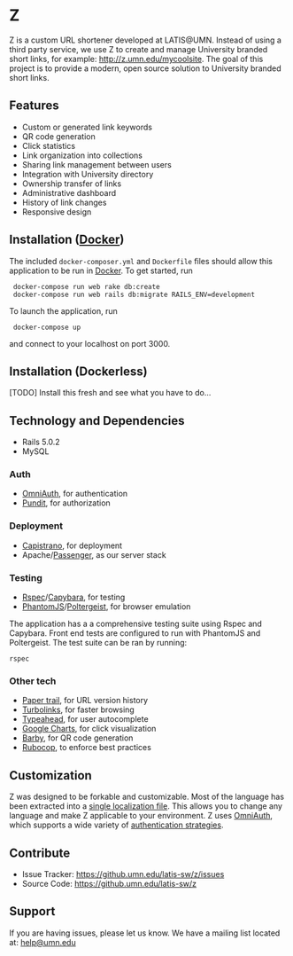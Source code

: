 # Z

Z is a custom URL shortener developed at LATIS@UMN. Instead of using a third party service, we use Z to create and manage University branded short links, for example: http://z.umn.edu/mycoolsite. The goal of this project is to provide a modern, open source solution to University branded short links.

## Features

- Custom or generated link keywords
- QR code generation
- Click statistics
- Link organization into collections
- Sharing link management between users
- Integration with University directory
- Ownership transfer of links
- Administrative dashboard
- History of link changes
- Responsive design

## Installation ([Docker](https://www.docker.com))

The included `docker-composer.yml` and `Dockerfile` files should allow this application to be run in [Docker](https://www.docker.com). To get started, run

	 docker-compose run web rake db:create
	 docker-compose run web rails db:migrate RAILS_ENV=development

 To launch the application, run

	 docker-compose up

 and connect to your localhost on port 3000.

## Installation (Dockerless)
[TODO] Install this fresh and see what you have to do...

## Technology and Dependencies
- Rails 5.0.2
- MySQL

### Auth
- [OmniAuth](https://github.com/omniauth/omniauth), for authentication
- [Pundit](https://github.com/elabs/pundit), for authorization
### Deployment
- [Capistrano](https://github.com/capistrano/capistrano), for deployment
- Apache/[Passenger](https://github.com/phusion/passenger), as our server stack

### Testing
- [Rspec](https://github.com/rspec/rspec)/[Capybara](https://github.com/teamcapybara/capybara), for testing
- [PhantomJS](http://phantomjs.org)/[Poltergeist](https://github.com/teampoltergeist/poltergeist), for browser emulation

The application has a a comprehensive testing suite using Rspec and Capybara. Front end tests are configured to run with PhantomJS and Poltergeist. The test suite can be ran by running:

	rspec

### Other tech
- [Paper trail](https://github.com/airblade/paper_trail), for URL version history
- [Turbolinks](https://github.com/turbolinks/turbolinks), for faster browsing
- [Typeahead](https://github.com/twitter/typeahead.js/), for user autocomplete
- [Google Charts](https://developers.google.com/chart/), for click visualization
- [Barby](https://github.com/toretore/barby), for QR code generation
- [Rubocop](https://github.com/bbatsov/rubocop), to enforce best practices

## Customization
Z was designed to be forkable and customizable. Most of the language has been extracted into a [single localization file](https://github.umn.edu/latis-sw/z/blob/develop/config/locales/en.bootstrap.yml). This allows you to change any language and make Z applicable to your environment. Z uses [OmniAuth](https://github.com/omniauth/omniauth), which supports a wide variety of [authentication strategies](https://github.com/omniauth/omniauth/wiki/list-of-strategies).

## Contribute

- Issue Tracker: https://github.umn.edu/latis-sw/z/issues
- Source Code: https://github.umn.edu/latis-sw/z

## Support

If you are having issues, please let us know.
We have a mailing list located at: help@umn.edu
